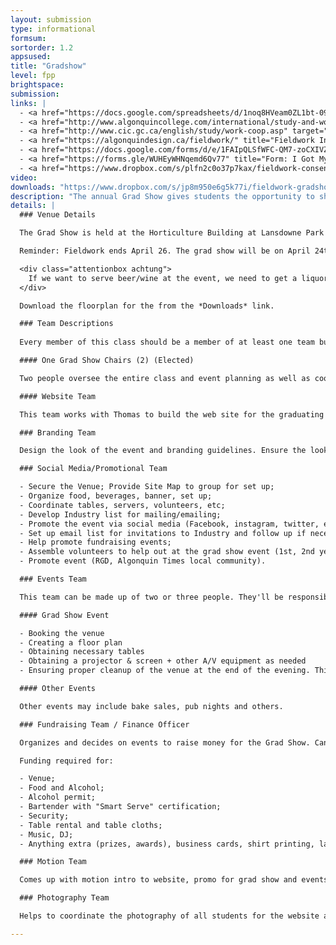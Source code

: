 ```yaml
---
layout: submission
type: informational
formsum:
sortorder: 1.2
appsused:
title: "Gradshow"
level: fpp
brightspace: 
submission:
links: |
  - <a href="https://docs.google.com/spreadsheets/d/1noq8HVeam0ZL1bt-09dgbfORuokVsEv3xOC0LizX0CA/edit?usp=sharing" target="_blank" title="Activity Log Spreadsheet">Activity Log Spreadsheet</a>
  - <a href="http://www.algonquincollege.com/international/study-and-work-abroad-2018/placement-abroad/" target="_blank" title="Fieldwork Abroad?">Fieldwork Abroad?</a>
  - <a href="http://www.cic.gc.ca/english/study/work-coop.asp" target="_blank" title="Fieldwork Info for Employers">Internation Student Work Permit</a>
  - <a href="https://algonquindesign.ca/fieldwork/" title="Fieldwork Info for Employers" target="_blank">Fieldwork Info for Employers</a>
  - <a href="https://docs.google.com/forms/d/e/1FAIpQLSfWFC-QM7-zoCXIVZZcprjPr9TaHt9B_ZlixE3Krz9-QVaxbA/viewform" title="Employers Fieldwork Request" target="_blank">Employers Fieldwork Request</a>
  - <a href="https://forms.gle/WUHEyWHNqemd6Qv77" title="Form: I Got My Fieldwork!" target="_blank">I Got My Fieldwork!</a>
  - <a href="https://www.dropbox.com/s/plfn2c0o37p7kax/fieldwork-consent-form-2019.pdf.zip?dl=1" title="Fieldwork Consent Form">Fieldwork Consent Form PDF</a>
video: 
downloads: "https://www.dropbox.com/s/jp8m950e6g5k77i/fieldwork-gradshow-downloads.zip?dl=1"
description: "The annual Grad Show gives students the opportunity to showcase the design work you've completed in the last three years. It's an opportunity for students, their families, faculty and industry to gather to celebrate before graduation."
details: |
  ### Venue Details

  The Grad Show is held at the Horticulture Building at Lansdowne Park on Bank Street.

  Reminder: Fieldwork ends April 26. The grad show will be on April 24th, starting at 5pm. You’ll need to make arrangements with your employer to be there in the late afternoon to set up.

  <div class="attentionbox achtung">
    If we want to serve beer/wine at the event, we need to get a liquor license early on.
  </div>

  Download the floorplan for the from the *Downloads* link.

  ### Team Descriptions
  
  Every member of this class should be a member of at least one team but can also be on every team they have time/interest in.

  #### One Grad Show Chairs (2) (Elected)

  Two people oversee the entire class and event planning as well as coordinate and attend meetings with Project Managers. Can meet with Alain or Thomas outside of class to update on event.

  #### Website Team

  This team works with Thomas to build the web site for the graduating cohort.

  ### Branding Team

  Design the look of the event and branding guidelines. Ensure the look is applied to all promotional items (print/web/motion). Design signage (banner); posters; invitations (print/email). Banners can be printed by photography department for a small fee (roughly $40 per banner).

  ### Social Media/Promotional Team

  - Secure the Venue; Provide Site Map to group for set up;
  - Organize food, beverages, banner, set up;
  - Coordinate tables, servers, volunteers, etc;
  - Develop Industry list for mailing/emailing;
  - Promote the event via social media (Facebook, instagram, twitter, eventbrite);
  - Set up email list for invitations to Industry and follow up if necessary;
  - Help promote fundraising events;
  - Assemble volunteers to help out at the grad show event (1st, 2nd year students) and CLEAN UP CREW;
  - Promote event (RGD, Algonquin Times local community).

  ### Events Team

  This team can be made up of two or three people. They'll be responsible for all events and Grad Show day logistics. These can include:

  #### Grad Show Event

  - Booking the venue
  - Creating a floor plan
  - Obtaining necessary tables
  - Obtaining a projector & screen + other A/V equipment as needed
  - Ensuring proper cleanup of the venue at the end of the evening. This is usually a task shared amongst all graduating students.

  #### Other Events

  Other events may include bake sales, pub nights and others.

  ### Fundraising Team / Finance Officer

  Organizes and decides on events to raise money for the Grad Show. Can elicit the help of sponsors and collect donations. Tracks donations, ensures sponsors' logos are promoted/featured on promotional material. Organizes bake sales, events, money making tasks. Officer takes care of money and decides what money will be spent on.

  Funding required for:

  - Venue;
  - Food and Alcohol;
  - Alcohol permit;
  - Bartender with "Smart Serve" certification;
  - Security;
  - Table rental and table cloths;
  - Music, DJ;
  - Anything extra (prizes, awards), business cards, shirt printing, lanyards and nametags.

  ### Motion Team

  Comes up with motion intro to website, promo for grad show and events.

  ### Photography Team

  Helps to coordinate the photography of all students for the website and promotion of events and grad show. Oversees editing of photos.

---
```

